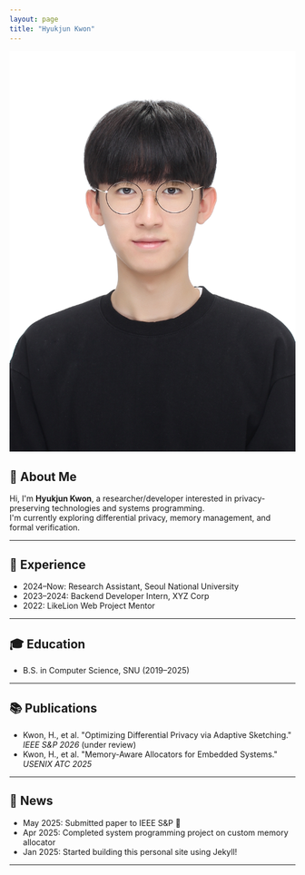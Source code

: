 ```yaml
---
layout: page
title: "Hyukjun Kwon"
---
```


![profile](assets/Hyukjun_Kwon.jpg)

## 👋 About Me

Hi, I'm **Hyukjun Kwon**, a researcher/developer interested in privacy-preserving technologies and systems programming.  
I'm currently exploring differential privacy, memory management, and formal verification.

---

## 🧠 Experience

- 2024–Now: Research Assistant, Seoul National University
- 2023–2024: Backend Developer Intern, XYZ Corp
- 2022: LikeLion Web Project Mentor

---

## 🎓 Education

- B.S. in Computer Science, SNU (2019–2025)

---

## 📚 Publications

- Kwon, H., et al. "Optimizing Differential Privacy via Adaptive Sketching." _IEEE S&P 2026_ (under review)
- Kwon, H., et al. "Memory-Aware Allocators for Embedded Systems." _USENIX ATC 2025_

---

## 📰 News

- May 2025: Submitted paper to IEEE S&P 🎉
- Apr 2025: Completed system programming project on custom memory allocator
- Jan 2025: Started building this personal site using Jekyll!

---

